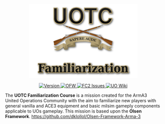 <p align="center">
    <img src="https://github.com/PaxJaromeMalues/uotc13_familiarization_course/blob/master/fc_logo.png">
</p>
<p align="center">
    <a href="https://github.com/PaxJaromeMalues/uotc13_familiarization_course/releases/latest">
        <img src="https://img.shields.io/badge/Version-1.9.15-red.svg" alt="Version">
    </a>
	<a href="https://github.com/dklollol/Olsen-Framework-Arma-3/releases/tag/3.3.2">
        <img src="https://img.shields.io/badge/OFW-3.3.2-blue.svg" alt="OFW">
    </a>
    <a href="https://github.com/PaxJaromeMalues/Olsen-Framework-Arma-3/issues">
        <img src="https://img.shields.io/github/issues-raw/PaxJaromeMalues/uotc13_familiarization_course.svg?label=Issues" alt="FC2 Issues">
    </a>
    <a href="http://www.unitedoperations.net/wiki/Familarization_Course_Lesson_Plan">
        <img src="https://img.shields.io/badge/UO-Wiki-lightgrey.svg?colorA=B19E71&colorB=5A5A5A" alt="UO Wiki">
    </a>
</p>

The **UOTC Familiarization Course** is a mission created for the ArmA3 United Operations Community with the aim to familiarize new players with general vanilla and ACE3 equipment and basic milsim gameply components applicable to UOs gameplay.
This mission is based upon the **Olsen Framework**.
https://github.com/dklollol/Olsen-Framework-Arma-3